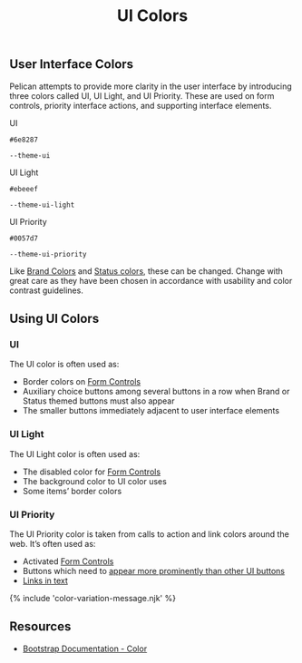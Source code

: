 ﻿---
title: UI Colors
summary: Pelican uses UI colors to help define important interface cues.
tags: color
layout: guide
eleventyNavigation:
  key: UI Colors
  parent: Foundation
  order: 3
  excerpt: Pelican uses UI colors to help define important interface cues.
  img: /img/illustrations/illus-ui-colors.svg
---

## User Interface Colors

Pelican attempts to provide more clarity in the user interface by introducing three colors called UI, UI Light, and UI Priority. These are used on form controls, priority interface actions, and supporting interface elements.

<div class="row mb-12">
    <div class="col-md-6 col-xl-3">
        <div class="card border-0">
            <div class="bg-ui rounded-top pd-color-block"></div>
            <div class="card-body">
                <p class="mb-0 fw-bold">UI</p>
                <p class="mb-0"><code>#6e8287</code></p>
                <p class="mb-0"><code>--theme-ui</code></p>
            </div>
        </div>
    </div>
    <div class="col-md-6 col-xl-3">
        <div class="card border-0">
            <div class="bg-ui-light rounded-top pd-color-block"></div>
            <div class="card-body">
                <p class="mb-0 fw-bold">UI Light</p>
                <p class="mb-0"><code>#ebeeef</code></p>
                <p class="mb-0"><code>--theme-ui-light</code></p>
            </div>
        </div>
    </div>
    <div class="col-md-6 col-xl-3">
        <div class="card border-0">
            <div class="bg-ui-priority rounded-top pd-color-block"></div>
            <div class="card-body">
                <p class="mb-0 fw-bold">UI Priority</p>
                <p class="mb-0"><code>#0057d7</code></p>
                <p class="mb-0"><code>--theme-ui-priority</code></p>
            </div>
        </div>
    </div>
</div>

Like [Brand Colors](/foundation/status-colors) and [Status colors](/foundation/status-colors), these can be changed. Change with great care as they have been chosen in accordance with usability and color contrast guidelines.

## Using UI Colors

### UI

The UI color is often used as:

- Border colors on [Form Controls](/form-controls/)
- Auxiliary choice buttons among several buttons in a row when Brand or Status themed buttons must also appear
- The smaller buttons immediately adjacent to user interface elements

### UI Light

The UI Light color is often used as:

- The disabled color for [Form Controls](/form-controls/)
- The background color to UI color uses
- Some items’ border colors

### UI Priority

The UI Priority color is taken from calls to action and link colors around the web. It’s often used as:

- Activated [Form Controls](/form-controls/)
- Buttons which need to [appear more prominently than other UI buttons](/foundation/ui-colors/#ui-vs-ui-blue)
- [Links in text](/accessibility/about-accessibility/)

{% include 'color-variation-message.njk' %}

## Resources

- [Bootstrap Documentation - Color](https://getbootstrap.com/docs/5.3/utilities/colors/)
